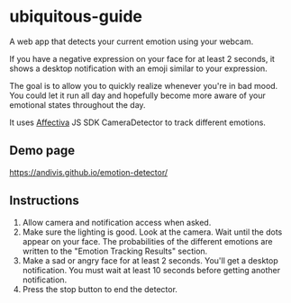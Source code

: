 # ubiquitous-guide

A web app that detects your current emotion using your webcam.

If you have a negative expression on your face for at least 2 seconds, it shows a desktop notification with an emoji similar to your expression.

The goal is to allow you to quickly realize whenever you're in bad mood. You could let it run all day and hopefully become more aware of your emotional states throughout the day.

It uses [Affectiva](https://www.affectiva.com/) JS SDK CameraDetector to track different emotions.

## Demo page

https://andivis.github.io/emotion-detector/

## Instructions

1. Allow camera and notification access when asked.
2. Make sure the lighting is good. Look at the camera. Wait until the dots appear on your face. The probabilities of the different emotions are written to the "Emotion Tracking Results" section.
3. Make a sad or angry face for at least 2 seconds. You'll get a desktop notification. You must wait at least 10 seconds before getting another notification.
4. Press the stop button to end the detector.

